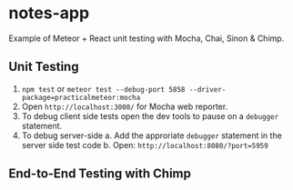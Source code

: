 # notes-app
Example of Meteor + React unit testing with Mocha, Chai, Sinon &amp; Chimp.

## Unit Testing

1. ```npm test``` or ```meteor test --debug-port 5858 --driver-package=practicalmeteor:mocha```
2. Open ```http://localhost:3000/``` for Mocha web reporter.
3. To debug client side tests open the dev tools to pause on a ```debugger``` statement.
4. To debug server-side
  a. Add the approriate ```debugger``` statement in the server side test code
  b. Open: ```http://localhost:8080/?port=5959```

## End-to-End Testing with Chimp

